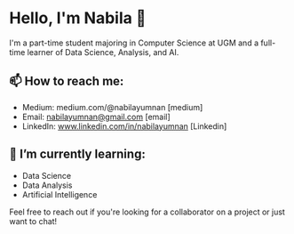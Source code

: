 # Hello, I'm Nabila 👋

I'm a part-time student majoring in Computer Science at UGM and a full-time learner of Data Science, Analysis, and AI.

## 📫 How to reach me:

- Medium: medium.com/@nabilayumnan [medium]
- Email: nabilayumnan@gmail.com [email]
- LinkedIn: www.linkedin.com/in/nabilayumnan [Linkedin]

## 🌱 I’m currently learning:

- Data Science
- Data Analysis
- Artificial Intelligence

Feel free to reach out if you're looking for a collaborator on a project or just want to chat!
